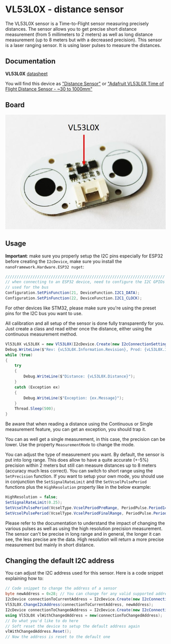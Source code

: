# VL53L0X - distance sensor

The VL53L0X sensor is a Time-to-Flight sensor measuring precisely distances. The sensor allows you to get precise short distance measurement (from 5 millimeters to 2 meters) as well as long distance measurement (up to 8 meters but with a decreased precision). This sensor is a laser ranging sensor. It is using laser pulses to measure the distances.

## Documentation

**VL53L0X** [datasheet](https://www.st.com/content/st_com/en/products/embedded-software/proximity-sensors-software/stsw-img005.html)

You will find this device as ["Distance Sensor"](https://www.dexterindustries.com/product/distance-sensor/) or ["Adafruit VL53L0X Time of Flight Distance Sensor - ~30 to 1000mm"](https://www.adafruit.com/product/3317)

## Board

![VL53L0X](https://raw.githubusercontent.com/nanoframework/nanoFramework.IoT.Device/develop/devices/Vl53L0x/VL53L0X.jpg)

## Usage

**Important**: make sure you properly setup the I2C pins especially for ESP32 before creating the `I2cDevice`, make sure you install the `nanoFramework.Hardware.ESP32 nuget`:

```csharp
//////////////////////////////////////////////////////////////////////
// when connecting to an ESP32 device, need to configure the I2C GPIOs
// used for the bus
Configuration.SetPinFunction(21, DeviceFunction.I2C1_DATA);
Configuration.SetPinFunction(22, DeviceFunction.I2C1_CLOCK);
```

For other devices like STM32, please make sure you're using the preset pins for the I2C bus you want to use.

All calibration and all setup of the sensor is done fully transparently for you. Just create a class and read either once the distance, either using the continuous measurement method.

```csharp
Vl53L0X vL53L0X = new Vl53L0X(I2cDevice.Create(new I2cConnectionSettings(1, Vl53L0X.DefaultI2cAddress)));
Debug.WriteLine($"Rev: {vL53L0X.Information.Revision}, Prod: {vL53L0X.Information.ProductId}, Mod: {vL53L0X.Information.ModuleId}");
while (true)
{
    try
    {
        Debug.WriteLine($"Distance: {vL53L0X.Distance}");
    }
    catch (Exception ex)
    {
        Debug.WriteLine($"Exception: {ex.Message}");
    }
    Thread.Sleep(500);
}
```

Be aware that when reading a distance using the Continuous or Single measurement feature, you can get an exception, you should trap it.

You can as well get a single measurement, in this case, the precision can be lower. Use the property ```MeasurementMode``` to change the mode.

You can adjust the type of measurement you want. By default, the sensor is put into long range. This does allow to have a quite accurate (+-5%) precision within 2 meters but still can measure distances up to 8 meters (accuracy much less correct). You can switch to short range using the ```SetPrecision``` function. If you want to setup your own mode, you should use in conjunction the ```SetSignalRateLimit``` and the ```SetVcselPulsePeriod``` functions plus the ```HighResolution``` property like in the below example:

```csharp
HighResolution = false;
SetSignalRateLimit(0.25);
SetVcselPulsePeriod(VcselType.VcselPeriodPreRange, PeriodPulse.Period14);
SetVcselPulsePeriod(VcselType.VcselPeriodFinalRange, PeriodPulse.Period10);
```

Please refer to the documentation to understand the impact of changing the various pulses as well as using the high resolution precision measurement. The sensor can't be precise in long range and in general, the longer it can see, the less precise are the data. High resolution will return a more precise measurement but mainly in short distance.

## Changing the default I2C address

You can adjust the I2C address used for this sensor. Here is a code snippet explaining how to:

```csharp
// Code snippet to change the address of a sensor
byte newAddress = 0x28; // You can change for any valid supported address
I2cDevice connectionToCurrentAddress = I2cDevice.Create(new I2cConnectionSettings(1, Vl53L0X.DefaultI2cAddress));
Vl53L0X.ChangeI2cAddress(connectionToCurrentAddress, newAddress);
I2cDevice connectionToChangedAddress = I2cDevice.Create(new I2cConnectionSettings(1, newAddress));
using Vl53L0X vlWithChangedAddress = new(connectionToChangedAddress);
// Do what you'd like to do here
// Soft reset the device to setup the default address again
vlWithChangedAddress.Reset();
// Now the address is reset to the default one
```

